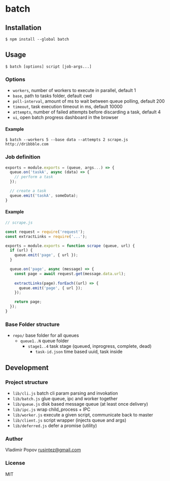 # batch

## Installation

    $ npm install --global batch

## Usage

    $ batch [options] script [job-args...]

### Options

  - `workers`, number of workers to execute in parallel, default 1
  - `base`, path to tasks folder, default cwd
  - `poll-interval`, amount of ms to wait between queue polling, default 200
  - `timeout`, task execution timeout in ms, default 10000
  - `attempts`, number of failed attempts before discarding a task, default 4
  - `ui`, open batch progress dashboard in the browser

#### Example

    $ batch --workers 5 --base data --attempts 2 scrape.js http://dribbble.com

### Job definition

```js
exports = module.exports = (queue, args...) => {
  queue.on('taskA', async (data) => {
    // perform a task
  });

  // create a task
  queue.emit('taskA', someData);
}
```

#### Example

```js
// scrape.js

const request = require('request');
const extractLinks = require('...');

exports = module.exports = function scrape (queue, url) {
  if (url) {
    queue.emit('page', { url });
  }

  queue.on('page', async (message) => {
    const page = await request.get(message.data.url);
    
    extractLinks(page).forEach((url) => {
      queue.emit('page', { url });
    });

    return page;
  });
}
```

### Base Folder structure

  - `repo/` base folder for all queues
    - `queue1..N` queue folder
      - `stage1..4` task stage (queued, inprogress, complete, dead)
        - `task-id.json` time based uuid, task inside

## Development

### Project structure

  - `lib/cli.js` batch cli param parsing and invokation
  - `lib/batch.js` glue queue, ipc and worker together
  - `lib/queue.js` disk based message queue (at least once delivery)
  - `lib/ipc.js` wrap child_process + IPC
  - `lib/worker.js` execute a given script, communicate back to master
  - `lib/client.js` script wrapper (injects queue and args)
  - `lib/deferred.js` defer a promise (utility)

### Author

Vladimir Popov <rusintez@gmail.com>

### License

MIT